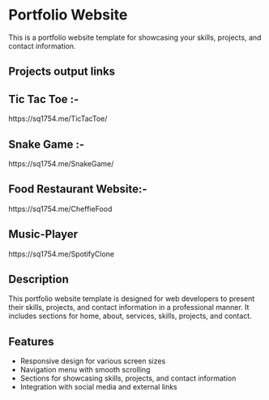 




# Portfolio Website

This is a portfolio website template for showcasing your skills, projects, and contact information.

## Projects output links

<h2>Tic Tac Toe :- </h2>
https://sq1754.me/TicTacToe/

<h2>Snake Game :-</h2>
https://sq1754.me/SnakeGame/

<h2>Food Restaurant Website:-</h2>
https://sq1754.me/CheffieFood

<h2>Music-Player</h2>
https://sq1754.me/SpotifyClone


## Description

This portfolio website template is designed for web developers to present their skills, projects, and contact information in a professional manner. It includes sections for home, about, services, skills, projects, and contact.

## Features

- Responsive design for various screen sizes
- Navigation menu with smooth scrolling
- Sections for showcasing skills, projects, and contact information
- Integration with social media and external links
